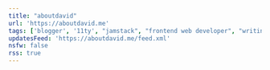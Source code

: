 ```yaml
---
title: "aboutdavid"
url: 'https://aboutdavid.me'
tags: ['blogger', '11ty', "jamstack", "frontend web developer", "writing"]
updatesFeed: 'https://aboutdavid.me/feed.xml'
nsfw: false
rss: true
---
```

